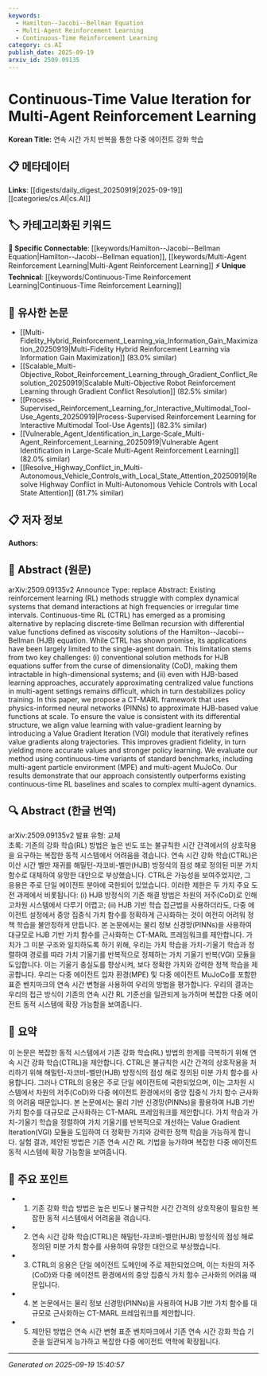 ```yaml
---
keywords:
  - Hamilton--Jacobi--Bellman Equation
  - Multi-Agent Reinforcement Learning
  - Continuous-Time Reinforcement Learning
category: cs.AI
publish_date: 2025-09-19
arxiv_id: 2509.09135
---
```


<!-- KEYWORD_LINKING_METADATA:
{
  "processed_timestamp": "2025-09-22 21:51:30.797908",
  "vocabulary_version": "1.0",
  "selected_keywords": [
    "Hamilton--Jacobi--Bellman Equation",
    "Multi-Agent Reinforcement Learning",
    "Continuous-Time Reinforcement Learning"
  ],
  "rejected_keywords": [
    "Physics-Informed Neural Networks",
    "Value Gradient Iteration"
  ],
  "similarity_scores": {
    "Hamilton--Jacobi--Bellman Equation": 0.82,
    "Multi-Agent Reinforcement Learning": 0.8,
    "Continuous-Time Reinforcement Learning": 0.78
  },
  "extraction_method": "AI_prompt_based",
  "budget_applied": true
}
-->


# Continuous-Time Value Iteration for Multi-Agent Reinforcement Learning

**Korean Title:** 연속 시간 가치 반복을 통한 다중 에이전트 강화 학습

## 📋 메타데이터

**Links**: [[digests/daily_digest_20250919|2025-09-19]]   [[categories/cs.AI|cs.AI]]

## 🏷️ 카테고리화된 키워드
**🔗 Specific Connectable**: [[keywords/Hamilton--Jacobi--Bellman Equation|Hamilton--Jacobi--Bellman equation]], [[keywords/Multi-Agent Reinforcement Learning|Multi-Agent Reinforcement Learning]]
**⚡ Unique Technical**: [[keywords/Continuous-Time Reinforcement Learning|Continuous-Time Reinforcement Learning]]

## 🔗 유사한 논문
- [[Multi-Fidelity_Hybrid_Reinforcement_Learning_via_Information_Gain_Maximization_20250919|Multi-Fidelity Hybrid Reinforcement Learning via Information Gain Maximization]] (83.0% similar)
- [[Scalable_Multi-Objective_Robot_Reinforcement_Learning_through_Gradient_Conflict_Resolution_20250919|Scalable Multi-Objective Robot Reinforcement Learning through Gradient Conflict Resolution]] (82.5% similar)
- [[Process-Supervised_Reinforcement_Learning_for_Interactive_Multimodal_Tool-Use_Agents_20250919|Process-Supervised Reinforcement Learning for Interactive Multimodal Tool-Use Agents]] (82.3% similar)
- [[Vulnerable_Agent_Identification_in_Large-Scale_Multi-Agent_Reinforcement_Learning_20250919|Vulnerable Agent Identification in Large-Scale Multi-Agent Reinforcement Learning]] (82.0% similar)
- [[Resolve_Highway_Conflict_in_Multi-Autonomous_Vehicle_Controls_with_Local_State_Attention_20250919|Resolve Highway Conflict in Multi-Autonomous Vehicle Controls with Local State Attention]] (81.7% similar)

## 📋 저자 정보

**Authors:** 

## 📄 Abstract (원문)

arXiv:2509.09135v2 Announce Type: replace 
Abstract: Existing reinforcement learning (RL) methods struggle with complex dynamical systems that demand interactions at high frequencies or irregular time intervals. Continuous-time RL (CTRL) has emerged as a promising alternative by replacing discrete-time Bellman recursion with differential value functions defined as viscosity solutions of the Hamilton--Jacobi--Bellman (HJB) equation. While CTRL has shown promise, its applications have been largely limited to the single-agent domain. This limitation stems from two key challenges: (i) conventional solution methods for HJB equations suffer from the curse of dimensionality (CoD), making them intractable in high-dimensional systems; and (ii) even with HJB-based learning approaches, accurately approximating centralized value functions in multi-agent settings remains difficult, which in turn destabilizes policy training. In this paper, we propose a CT-MARL framework that uses physics-informed neural networks (PINNs) to approximate HJB-based value functions at scale. To ensure the value is consistent with its differential structure, we align value learning with value-gradient learning by introducing a Value Gradient Iteration (VGI) module that iteratively refines value gradients along trajectories. This improves gradient fidelity, in turn yielding more accurate values and stronger policy learning. We evaluate our method using continuous-time variants of standard benchmarks, including multi-agent particle environment (MPE) and multi-agent MuJoCo. Our results demonstrate that our approach consistently outperforms existing continuous-time RL baselines and scales to complex multi-agent dynamics.

## 🔍 Abstract (한글 번역)

arXiv:2509.09135v2 발표 유형: 교체  
초록: 기존의 강화 학습(RL) 방법은 높은 빈도 또는 불규칙한 시간 간격에서의 상호작용을 요구하는 복잡한 동적 시스템에서 어려움을 겪습니다. 연속 시간 강화 학습(CTRL)은 이산 시간 벨만 재귀를 해밀턴-자코비-벨만(HJB) 방정식의 점성 해로 정의된 미분 가치 함수로 대체하여 유망한 대안으로 부상했습니다. CTRL은 가능성을 보여주었지만, 그 응용은 주로 단일 에이전트 분야에 국한되어 있었습니다. 이러한 제한은 두 가지 주요 도전 과제에서 비롯됩니다: (i) HJB 방정식의 기존 해결 방법은 차원의 저주(CoD)로 인해 고차원 시스템에서 다루기 어렵고; (ii) HJB 기반 학습 접근법을 사용하더라도, 다중 에이전트 설정에서 중앙 집중식 가치 함수를 정확하게 근사화하는 것이 여전히 어려워 정책 학습을 불안정하게 만듭니다. 본 논문에서는 물리 정보 신경망(PINNs)을 사용하여 대규모로 HJB 기반 가치 함수를 근사화하는 CT-MARL 프레임워크를 제안합니다. 가치가 그 미분 구조와 일치하도록 하기 위해, 우리는 가치 학습을 가치-기울기 학습과 정렬하여 경로를 따라 가치 기울기를 반복적으로 정제하는 가치 기울기 반복(VGI) 모듈을 도입합니다. 이는 기울기 충실도를 향상시켜, 보다 정확한 가치와 강력한 정책 학습을 제공합니다. 우리는 다중 에이전트 입자 환경(MPE) 및 다중 에이전트 MuJoCo를 포함한 표준 벤치마크의 연속 시간 변형을 사용하여 우리의 방법을 평가합니다. 우리의 결과는 우리의 접근 방식이 기존의 연속 시간 RL 기준선을 일관되게 능가하며 복잡한 다중 에이전트 동적 시스템에 확장 가능함을 보여줍니다.

## 📝 요약

이 논문은 복잡한 동적 시스템에서 기존 강화 학습(RL) 방법의 한계를 극복하기 위해 연속 시간 강화 학습(CTRL)을 제안합니다. CTRL은 불규칙한 시간 간격의 상호작용을 처리하기 위해 해밀턴-자코비-벨만(HJB) 방정식의 점성 해로 정의된 미분 가치 함수를 사용합니다. 그러나 CTRL의 응용은 주로 단일 에이전트에 국한되었으며, 이는 고차원 시스템에서 차원의 저주(CoD)와 다중 에이전트 환경에서의 중앙 집중식 가치 함수 근사화의 어려움 때문입니다. 본 논문에서는 물리 기반 신경망(PINNs)을 활용하여 HJB 기반 가치 함수를 대규모로 근사화하는 CT-MARL 프레임워크를 제안합니다. 가치 학습과 가치-기울기 학습을 정렬하여 가치 기울기를 반복적으로 개선하는 Value Gradient Iteration(VGI) 모듈을 도입하여 더 정확한 가치와 강력한 정책 학습을 가능하게 합니다. 실험 결과, 제안된 방법은 기존 연속 시간 RL 기법을 능가하며 복잡한 다중 에이전트 동적 시스템에 확장 가능함을 보여줍니다.

## 🎯 주요 포인트

- 1. 기존 강화 학습 방법은 높은 빈도나 불규칙한 시간 간격의 상호작용이 필요한 복잡한 동적 시스템에서 어려움을 겪습니다.

- 2. 연속 시간 강화 학습(CTRL)은 해밀턴-자코비-벨만(HJB) 방정식의 점성 해로 정의된 미분 가치 함수를 사용하여 유망한 대안으로 부상했습니다.

- 3. CTRL의 응용은 단일 에이전트 도메인에 주로 제한되었으며, 이는 차원의 저주(CoD)와 다중 에이전트 환경에서의 중앙 집중식 가치 함수 근사화의 어려움 때문입니다.

- 4. 본 논문에서는 물리 정보 신경망(PINNs)을 사용하여 HJB 기반 가치 함수를 대규모로 근사화하는 CT-MARL 프레임워크를 제안합니다.

- 5. 제안된 방법은 연속 시간 변형 표준 벤치마크에서 기존 연속 시간 강화 학습 기준을 일관되게 능가하고 복잡한 다중 에이전트 역학에 확장됩니다.

---

*Generated on 2025-09-19 15:40:57*